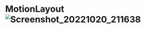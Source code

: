 # MotionLayout![Screenshot_20221020_211638](https://user-images.githubusercontent.com/68413503/197026988-abf823c5-eee0-4af7-b37a-ac9d15b44067.png)
